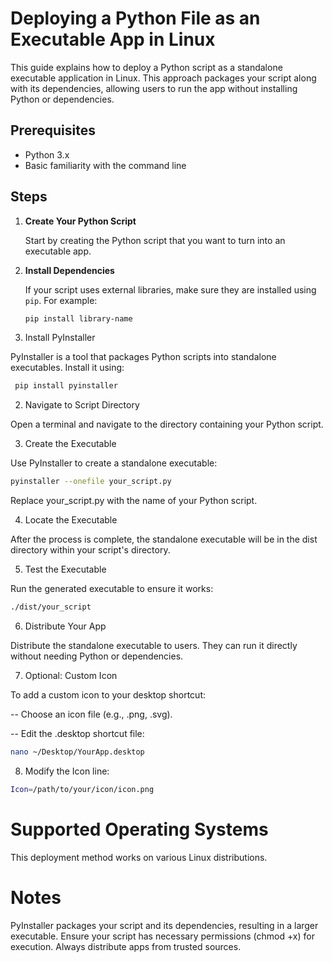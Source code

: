 # Deploying a Python File as an Executable App in Linux

This guide explains how to deploy a Python script as a standalone executable application in Linux. This approach packages your script along with its dependencies, allowing users to run the app without installing Python or dependencies.

## Prerequisites

- Python 3.x
- Basic familiarity with the command line

## Steps

1. **Create Your Python Script**

   Start by creating the Python script that you want to turn into an executable app.

2. **Install Dependencies**

   If your script uses external libraries, make sure they are installed using `pip`. For example:

   ```sh
   pip install library-name
   ```

1. Install PyInstaller

PyInstaller is a tool that packages Python scripts into standalone executables. Install it using:

``` sh
 pip install pyinstaller
```

2. Navigate to Script Directory

Open a terminal and navigate to the directory containing your Python script.

3. Create the Executable

Use PyInstaller to create a standalone executable:

```sh
pyinstaller --onefile your_script.py
```
Replace your_script.py with the name of your Python script.

4. Locate the Executable

After the process is complete, the standalone executable will be in the dist directory within your script's directory.

5. Test the Executable

Run the generated executable to ensure it works:

```sh
./dist/your_script
```

6. Distribute Your App

Distribute the standalone executable to users. They can run it directly without needing Python or dependencies.

7. Optional: Custom Icon

To add a custom icon to your desktop shortcut:

-- Choose an icon file (e.g., .png, .svg).

-- Edit the .desktop shortcut file:

```sh
nano ~/Desktop/YourApp.desktop
```
8. Modify the Icon line:

```sh
Icon=/path/to/your/icon/icon.png
```

# Supported Operating Systems
 This deployment method works on various Linux distributions.

# Notes
 PyInstaller packages your script and its dependencies, resulting in a larger executable.
 Ensure your script has necessary permissions (chmod +x) for execution.
 Always distribute apps from trusted sources.